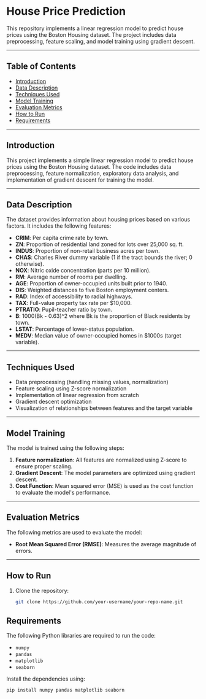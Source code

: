 # House Price Prediction

This repository implements a linear regression model to predict house prices using the Boston Housing dataset. The project includes data preprocessing, feature scaling, and model training using gradient descent.

---

## Table of Contents

- [Introduction](#introduction)
- [Data Description](#data-description)
- [Techniques Used](#techniques-used)
- [Model Training](#model-training)
- [Evaluation Metrics](#evaluation-metrics)
- [How to Run](#how-to-run)
- [Requirements](#requirements)


---

## Introduction

This project implements a simple linear regression model to predict house prices using the Boston Housing dataset. The code includes data preprocessing, feature normalization, exploratory data analysis, and implementation of gradient descent for training the model.

---

## Data Description

The dataset provides information about housing prices based on various factors. It includes the following features:

- **CRIM**: Per capita crime rate by town.
- **ZN**: Proportion of residential land zoned for lots over 25,000 sq. ft.
- **INDUS**: Proportion of non-retail business acres per town.
- **CHAS**: Charles River dummy variable (1 if the tract bounds the river; 0 otherwise).
- **NOX**: Nitric oxide concentration (parts per 10 million).
- **RM**: Average number of rooms per dwelling.
- **AGE**: Proportion of owner-occupied units built prior to 1940.
- **DIS**: Weighted distances to five Boston employment centers.
- **RAD**: Index of accessibility to radial highways.
- **TAX**: Full-value property tax rate per $10,000.
- **PTRATIO**: Pupil-teacher ratio by town.
- **B**: 1000(Bk - 0.63)^2 where Bk is the proportion of Black residents by town.
- **LSTAT**: Percentage of lower-status population.
- **MEDV**: Median value of owner-occupied homes in $1000s (target variable).

---

## Techniques Used

- Data preprocessing (handling missing values, normalization)
- Feature scaling using Z-score normalization
- Implementation of linear regression from scratch
- Gradient descent optimization
- Visualization of relationships between features and the target variable

---

## Model Training

The model is trained using the following steps:
1. **Feature normalization**: All features are normalized using Z-score to ensure proper scaling.
2. **Gradient Descent**: The model parameters are optimized using gradient descent.
3. **Cost Function**: Mean squared error (MSE) is used as the cost function to evaluate the model's performance.

---

## Evaluation Metrics

The following metrics are used to evaluate the model:
- **Root Mean Squared Error (RMSE)**: Measures the average magnitude of errors.
---

## How to Run

1. Clone the repository:
   ```bash
   git clone https://github.com/your-username/your-repo-name.git
## **Requirements**

The following Python libraries are required to run the code:

- `numpy`
- `pandas`
- `matplotlib`
- `seaborn`

Install the dependencies using:

```bash
pip install numpy pandas matplotlib seaborn
